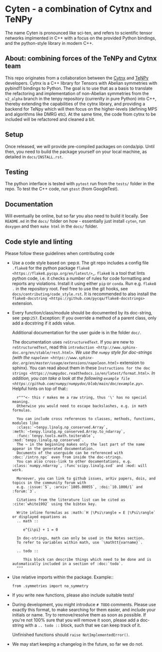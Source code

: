 # Cyten - a combination of Cytnx and TeNPy

The name Cyten is pronounced like sci-ten, and refers to scientific tensor networks implmented in C++ with a focus on the provided Python bindings, and the python-style library in modern C++.

## About: combining forces of the TeNPy and Cytnx team
This repo originates from a collaboration between the [Cytnx](https://github.com/cytnx-dev/cytnx) and [TeNPy](https://github.com/tenpy/tenpy) developers.
Cytnx is a C++ library for Tensors with Abelian symmetries with pybind11 bindings to Python. 
The goal is to use that as a basis to translate the refactoring and implementation of non-Abelian symmetries from the `v2_alpha` branch in the tenpy repository (currenlty in pure Python) into C++, thereby extending the capabilities of the cytnx library, and providing a backend for TeNpy which will then focus on the higher-levels (defining MPS and algorithms like DMRG  etc).
At the same time, the code from cytnx to be included will be refactored and cleaned a bit.

## Setup
Once released, we will provide pre-compiled packages on conda/pip.
Until then, you need to build the package yourself on your local machine, as detailed in `docs/INSTALL.rst`.

## Testing
The python interface is tested with `pytest` run from the `tests/` folder in the repo.
To test the C++ code, run `gtest` (from GoogleTest).

## Documentation
Will eventually be online, but so far you also need to build it locally.
See `README.md` in the `docs/` folder on how - essentially just install `cyten`, run `doxygen` and then `make html` in the `docs/` folder.

## Code style and linting
Please follow these guidelines when contributing code

- Use a code style based on :pep:`8`.
  The git repo includes a config file ``.flake8`` for the python package `flake8 <https://flake8.pycqa.org/en/latest/>`_.
  `flake8` is a tool that lints python code, i.e. it checks a number of rules for code formatting and
  reports any violations. Install it using either `pip` or `conda`.
  Run e.g. `flake8 .` in the repository root.
  Feel free to use the git hooks, see `docs/contributing/code_style.rst`.
  It is recommended to also install the `flake8-docstring <https://github.com/pycqa/flake8-docstrings>`
  extension.

- Every function/class/module should be documented by its doc-string, see :pep:`257`.
  Exception: If you override a method of a parent class, only add a docstring if it adds value.

  Additional documentation for the user guide is in the folder ``doc/``.

  The documentation uses `reStructuredText`. If you are new to `reStructuredText`, read this `introduction <http://www.sphinx-doc.org/en/stable/rest.html>`_.
  We use the `numpy` style for doc-strings (with the `napoleon <https://www.sphinx-doc.org/en/master/usage/extensions/napoleon.html>`_ extension to sphinx).
  You can read about them in these `Instructions for the doc strings <https://numpydoc.readthedocs.io/en/latest/format.html>`_.
  In addition, you can take a look at the following `example file <https://github.com/numpy/numpydoc/blob/main/doc/example.py>`_.
  Helpful hints on top of that::

        r"""<- this r makes me a raw string, thus '\' has no special meaning.
        Otherwise you would need to escape backslashes, e.g. in math formulas.

        You can include cross references to classes, methods, functions, modules like
        :class:`~tenpy.linalg.np_conserved.Array`, :meth:`~tenpy.linalg.np_conserved.Array.to_ndarray`,
        :func:`tenpy.tools.math.toiterable`, :mod:`tenpy.linalg.np_conserved`.
        The ~ in the beginning makes only the last part of the name appear in the generated documentation.
        Documents of the userguide can be referenced with :doc:`/intro_npc` even from inside the doc-strings.
        You can also cross-link to other documentations, e.g. :class:`numpy.ndarray`, :func`scipy.linalg.svd` and :mod: will work.

        Moreover, you can link to github issues, arXiv papers, dois, and topics in the community forum with
        e.g. :issue:`5`, :arxiv:`1805.00055`, :doi:`10.1000/1` and :forum:`3`.

        Citations from the literature list can be cited as :cite:`white1992` using the bibtex key.

        Write inline formulas as :math:`H |\Psi\rangle = E |\Psi\rangle` or displayed equations as
        .. math ::

           e^{i\pi} + 1 = 0

        In doc-strings, math can only be used in the Notes section.
        To refer to variables within math, use `\mathtt{varname}`.

        .. todo ::

           This block can describe things which need to be done and is automatically included in a section of :doc:`todo`.
        """

- Use relative imports within the package. Example::

      from .symmetries import no_symmetry

- If you write new functions, please also include suitable tests!

- During development, you might introduce ``# TODO`` comments.
  Please use exactly this format, to make searching for them easier, and include your initials or name.
  Try to remove/resolve them as soon as possible.
  If you're not 100% sure that you will remove it soon, please add a doc-string with a 
  ``.. todo ::`` block, such that we can keep track of it.
  
  Unfinished functions should ``raise NotImplementedError()``.
 
- We may start keeping a changelog in the future, so far we do not.
 